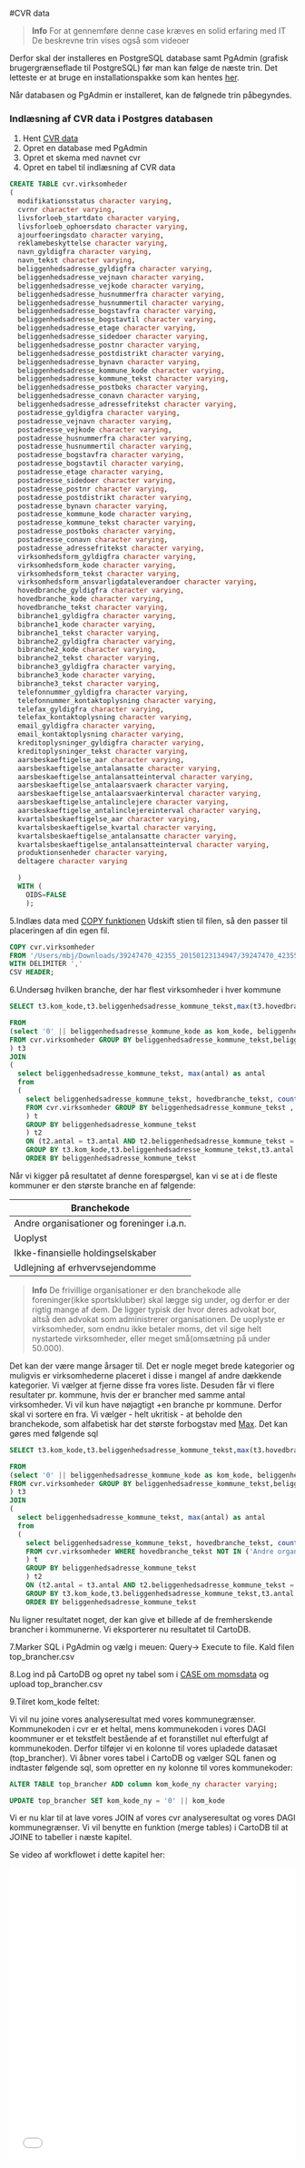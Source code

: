 #CVR data


> **Info**
For at gennemføre denne case kræves en solid erfaring med IT
De beskrevne trin vises også som videoer

Derfor skal der installeres en PostgreSQL database samt PgAdmin (grafisk brugergrænseflade til PostgreSQL) før man kan følge de næste trin.
Det letteste er at bruge en installationspakke som kan hentes [her](http://www.enterprisedb.com/products-services-training/pgdownload#windows).


Når databasen og PgAdmin er installeret, kan de følgnede trin påbegyndes.

### Indlæsning af CVR data i Postgres databasen


1. Hent [CVR data](https://dl.dropboxusercontent.com/u/4427221/39247470_42355_20150123134947.zip)
2. Opret en database med PgAdmin
3. Opret et skema med navnet cvr
4. Opret en tabel til indlæsning af CVR data


```sql
CREATE TABLE cvr.virksomheder
(
  modifikationsstatus character varying,
  cvrnr character varying,
  livsforloeb_startdato character varying,
  livsforloeb_ophoersdato character varying,
  ajourfoeringsdato character varying,
  reklamebeskyttelse character varying,
  navn_gyldigfra character varying,
  navn_tekst character varying,
  beliggenhedsadresse_gyldigfra character varying,
  beliggenhedsadresse_vejnavn character varying,
  beliggenhedsadresse_vejkode character varying,
  beliggenhedsadresse_husnummerfra character varying,
  beliggenhedsadresse_husnummertil character varying,
  beliggenhedsadresse_bogstavfra character varying,
  beliggenhedsadresse_bogstavtil character varying,
  beliggenhedsadresse_etage character varying,
  beliggenhedsadresse_sidedoer character varying,
  beliggenhedsadresse_postnr character varying,
  beliggenhedsadresse_postdistrikt character varying,
  beliggenhedsadresse_bynavn character varying,
  beliggenhedsadresse_kommune_kode character varying,
  beliggenhedsadresse_kommune_tekst character varying,
  beliggenhedsadresse_postboks character varying,
  beliggenhedsadresse_conavn character varying,
  beliggenhedsadresse_adressefritekst character varying,
  postadresse_gyldigfra character varying,
  postadresse_vejnavn character varying,
  postadresse_vejkode character varying,
  postadresse_husnummerfra character varying,
  postadresse_husnummertil character varying,
  postadresse_bogstavfra character varying,
  postadresse_bogstavtil character varying,
  postadresse_etage character varying,
  postadresse_sidedoer character varying,
  postadresse_postnr character varying,
  postadresse_postdistrikt character varying,
  postadresse_bynavn character varying,
  postadresse_kommune_kode character varying,
  postadresse_kommune_tekst character varying,
  postadresse_postboks character varying,
  postadresse_conavn character varying,
  postadresse_adressefritekst character varying,
  virksomhedsform_gyldigfra character varying,
  virksomhedsform_kode character varying,
  virksomhedsform_tekst character varying,
  virksomhedsform_ansvarligdataleverandoer character varying,
  hovedbranche_gyldigfra character varying,
  hovedbranche_kode character varying,
  hovedbranche_tekst character varying,
  bibranche1_gyldigfra character varying,
  bibranche1_kode character varying,
  bibranche1_tekst character varying,
  bibranche2_gyldigfra character varying,
  bibranche2_kode character varying,
  bibranche2_tekst character varying,
  bibranche3_gyldigfra character varying,
  bibranche3_kode character varying,
  bibranche3_tekst character varying,
  telefonnummer_gyldigfra character varying,
  telefonnummer_kontaktoplysning character varying,
  telefax_gyldigfra character varying,
  telefax_kontaktoplysning character varying,
  email_gyldigfra character varying,
  email_kontaktoplysning character varying,
  kreditoplysninger_gyldigfra character varying,
  kreditoplysninger_tekst character varying,
  aarsbeskaeftigelse_aar character varying,
  aarsbeskaeftigelse_antalansatte character varying,
  aarsbeskaeftigelse_antalansatteinterval character varying,
  aarsbeskaeftigelse_antalaarsvaerk character varying,
  aarsbeskaeftigelse_antalaarsvaerkinterval character varying,
  aarsbeskaeftigelse_antalinclejere character varying,
  aarsbeskaeftigelse_antalinclejereinterval character varying,
  kvartalsbeskaeftigelse_aar character varying,
  kvartalsbeskaeftigelse_kvartal character varying,
  kvartalsbeskaeftigelse_antalansatte character varying,
  kvartalsbeskaeftigelse_antalansatteinterval character varying,
  produktionsenheder character varying,
  deltagere character varying

  )
  WITH (
    OIDS=FALSE
    );
```

5.Indlæs data med [COPY funktionen](http://www.postgresql.org/docs/9.4/static/sql-copy.html)
Udskift stien til filen, så den passer til placeringen af din egen fil.
```sql
COPY cvr.virksomheder
FROM '/Users/mbj/Downloads/39247470_42355_20150123134947/39247470_42355_20150123134947_VIRKSOMHEDER.csv'
WITH DELIMITER ','
CSV HEADER;
```

6.Undersøg hvilken branche, der har flest virksomheder i hver kommune

```sql
SELECT t3.kom_kode,t3.beliggenhedsadresse_kommune_tekst,max(t3.hovedbranche_tekst),t3.antal

FROM
(select '0' || beliggenhedsadresse_kommune_kode as kom_kode, beliggenhedsadresse_kommune_tekst, hovedbranche_tekst, count(1) as antal
FROM cvr.virksomheder GROUP BY beliggenhedsadresse_kommune_tekst,beliggenhedsadresse_kommune_kode, hovedbranche_tekst
) t3
JOIN
(
  select beliggenhedsadresse_kommune_tekst, max(antal) as antal
  from
  (
    select beliggenhedsadresse_kommune_tekst, hovedbranche_tekst, count(1) as antal
    FROM cvr.virksomheder GROUP BY beliggenhedsadresse_kommune_tekst , hovedbranche_tekst
    ) t
    GROUP BY beliggenhedsadresse_kommune_tekst
    ) t2
    ON (t2.antal = t3.antal AND t2.beliggenhedsadresse_kommune_tekst = t3.beliggenhedsadresse_kommune_tekst)
    GROUP BY t3.kom_kode,t3.beliggenhedsadresse_kommune_tekst,t3.antal
    ORDER BY beliggenhedsadresse_kommune_tekst
```

Når vi kigger på resultatet af denne forespørgsel, kan vi se at i de fleste kommuner er den største branche en af følgende:

|Branchekode|
|--------------|
|Andre organisationer og foreninger i.a.n.|
|Uoplyst|
|Ikke-finansielle holdingselskaber|
|Udlejning af erhvervsejendomme|

> **Info**
De frivillige organisationer er den branchekode alle foreninger(ikke sportsklubber) skal lægge sig under, og derfor er der rigtig mange af dem. De ligger typisk der hvor deres advokat bor, altså den advokat som administrerer organisationen. De uoplyste er virksomheder, som endnu ikke betaler moms, det vil sige helt nystartede virksomheder, eller meget små(omsætning på under 50.000).

Det kan der være mange årsager til. Det er nogle meget brede kategorier og muligvis er virksomhederne placeret i disse i mangel af andre dækkende kategorier. Vi vælger at fjerne disse fra vores liste. Desuden får vi flere resultater pr. kommune, hvis der er brancher med samme antal virksomheder. Vi vil kun have nøjagtigt +en branche pr kommune. Derfor skal vi sortere en fra. Vi vælger - helt ukritisk - at beholde den branchekode, som alfabetisk har det største forbogstav med [Max](http://www.postgresql.org/docs/9.4/static/functions-aggregate.html). Det kan gøres med følgende sql


```sql
SELECT t3.kom_kode,t3.beliggenhedsadresse_kommune_tekst,max(t3.hovedbranche_tekst),t3.antal

FROM
(select '0' || beliggenhedsadresse_kommune_kode as kom_kode, beliggenhedsadresse_kommune_tekst, hovedbranche_tekst, count(1) as antal
FROM cvr.virksomheder GROUP BY beliggenhedsadresse_kommune_tekst,beliggenhedsadresse_kommune_kode, hovedbranche_tekst
) t3
JOIN
(
  select beliggenhedsadresse_kommune_tekst, max(antal) as antal
  from
  (
    select beliggenhedsadresse_kommune_tekst, hovedbranche_tekst, count(1) as antal
    FROM cvr.virksomheder WHERE hovedbranche_tekst NOT IN ('Andre organisationer og foreninger i.a.n.','Uoplyst','Ikke-finansielle holdingselskaber','Udlejning af erhvervsejendomme') group by beliggenhedsadresse_kommune_tekst , hovedbranche_tekst
    ) t
    GROUP BY beliggenhedsadresse_kommune_tekst
    ) t2
    ON (t2.antal = t3.antal AND t2.beliggenhedsadresse_kommune_tekst = t3.beliggenhedsadresse_kommune_tekst)
    GROUP BY t3.kom_kode,t3.beliggenhedsadresse_kommune_tekst,t3.antal
    ORDER BY beliggenhedsadresse_kommune_tekst
```
Nu ligner resultatet noget, der kan give et billede af de fremherskende brancher i kommunerne. Vi eksporterer nu resultatet til CartoDB.

7.Marker SQL i PgAdmin og vælg i meuen: Query-> Execute to file. Kald filen top_brancher.csv

8.Log ind på CartoDB og opret ny tabel som i [CASE om momsdata](/../cases/moms/data.html) og upload top_brancher.csv

9.Tilret kom_kode feltet:

Vi vil nu joine vores analyseresultat med vores kommunegrænser. Kommunekoden i cvr er et heltal, mens kommunekoden i vores DAGI koommuner er et tekstfelt bestående af et foranstillet nul efterfulgt af kommunekoden.
Derfor tilføjer vi en kolonne til vores upladede datasæt (top_brancher). Vi åbner vores tabel i CartoDB og vælger SQL fanen og indtaster følgende sql, som opretter en ny kolonne til vores kommunekoder:


```sql
ALTER TABLE top_brancher ADD column kom_kode_ny character varying;

UPDATE top_brancher SET kom_kode_ny = '0' || kom_kode
```

Vi er nu klar til at lave vores JOIN af vores cvr analyseresultat og vores DAGI kommunegrænser. Vi vil benytte en funktion (merge tables) i CartoDB til at JOINE to tabeller i næste kapitel.


Se video af workflowet i dette kapitel her:

<iframe width="100%" height="515" src="//www.youtube.com/embed/D0XihcfNja8" frameborder="0" allowfullscreen></iframe>
